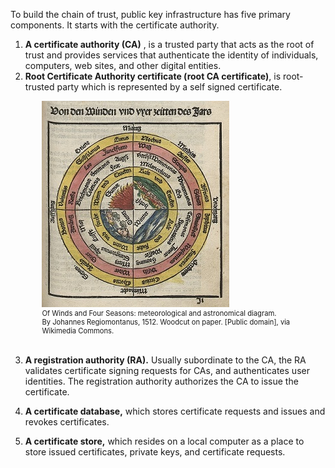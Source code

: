 To build the chain of trust, public key infrastructure has five primary components.  It starts with the certificate authority.

1. **A certificate authority (CA)** , is a trusted party that acts as the root of trust and provides services that authenticate the identity of individuals, computers, web sites, and other digital entities.
1. **Root Certificate Authority certificate (root CA certificate)**, is root-trusted party which is represented by a self signed certificate.

 <figure class="snippetimg" style="margin: 0 auto;width:80%">
  <img src=".guides/img/Elements.jpg" alt="https://commons.wikimedia.org/wiki/File:Chain_of_trust.svg">
  <figcaption style="font-size: 0.8em; text-align: left;">  Of Winds and Four Seasons: meteorological and astronomical diagram. <br>
By Johannes Regiomontanus, 1512. Woodcut on paper. [Public domain], via Wikimedia Commons.
</figure>
<br>

3. **A registration authority (RA).** Usually subordinate to the CA, the RA validates certificate signing requests for CAs, and authenticates user identities.  The registration authority authorizes the CA to issue the certificate. 

1. **A certificate database,** which stores certificate requests and issues and revokes certificates.

1. **A certificate store,** which resides on a local computer as a place to store issued certificates, private keys, and  certificate requests.
